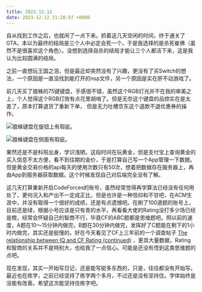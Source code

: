 ```yaml
---
title: 2023.12.12
date: 2023-12-12 21:28:57 +0800
---
```


自从找到工作之后，也就闲了一点下来。抓着这几天空闲的时间，终于通关了GTA，本以为最终的结局是三个人中必定会死一个，于是我选择的是杀死崔佛（虽然不是很喜欢这个角色）。没想到选择自杀的结局才能让三个人都活下来，这是我认为比较圆满的结局。

之前一直想玩王国之泪，但是最近却突然没有了兴趣，更没有了买Switch的想法，一个原因是一直没找到能打开的nsp文件，另一个原因是实在肝不动游戏了。

前几天买了狼蛛的75键键盘，手感很不错，虽然这个RGB灯光并不在我的审美之上，个人觉得这个RGB灯效有点花里胡哨了。但是无奈这个键盘的品控实在是太差了，原本打算退货了重新下单， 但是无力吐槽京东这个退款不退优惠券的操作。

![狼蛛键盘在旋钮上有瑕疵。](https://jsd.cdn.zzko.cn/gh/Heyya-x/picx-images-hosting@master/20231212/IMG_4361.6tg6cqr4k4jk.jpeg)

![狼蛛键盘在侧面有瑕疵。](https://jsd.cdn.zzko.cn/gh/Heyya-x/picx-images-hosting@master/20231212/IMG_4360.n0laedxbhuo.jpeg)

果然还是不是科班出身，学识浅陋。这段时间在玩黄金，但是支付宝上查询黄金的买入信息不太方便，看不到往期的金价，于是打算自己写一个App管理一下数据。但是黄金交易价格的api每天的使用次数只有50次，想着把数据存在服务器上，再由App到服务器获取数据。这个时候发现自己对后端完全没有了解。

这几天打算重新开启CodeForces的账号，虽然经常觉得再学算法已经没有任何用处了，更何况入和产出不一定成正比，但是也许是一种信仰和不甘吧，在ACM生涯中，并没有取得一个很好的成绩，还是有点遗憾吧。在刷了100道题的账号上，目前还是绿，根据小号应该是只有青的水平，再看看大佬的Rating没打多少场已经是橙，经常会怀疑自己的智商不行，毕竟CF的ABC题都是思维题吧。照以前的速度，A题在10～15分钟内做完，B题在30分钟内做完，发挥好了C题能在剩下的1小时内做完，其实还是挺慢的。好在今天看见了CF上三年前的一个调查帖子 [The relationship between IQ and CF Rating (continued)](https://codeforces.com/blog/entry/91237) ，更具大量数据，Rating和智商的关系并不是特别大，也给我了一点信心。可能是还没有悟到这类思维题的点吧。

现在发现，其实一开始写日记，还是能写挺多东西的，只是，往往都没有开始写。最近也在练字，之前已经坚持了练字两个多月，不过还是没有坚持住。字体始终是没能有改善。希望这次能坚持住练字吧。
